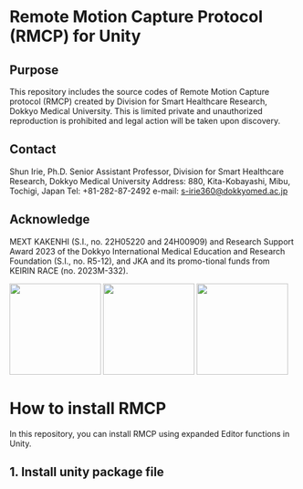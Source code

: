 # Remote Motion Capture Protocol (RMCP) for Unity
## Purpose
This repository includes the source codes of Remote Motion Capture protocol (RMCP) created by Division for Smart Healthcare Research, Dokkyo Medical University. This is limited private and unauthorized reproduction is prohibited and legal action will be taken upon discovery.
## Contact
Shun Irie, Ph.D. Senior Assistant Professor, Division for Smart Healthcare Research, Dokkyo Medical University
Address: 880, Kita-Kobayashi, Mibu, Tochigi, Japan Tel: +81-282-87-2492
e-mail: s-irie360@dokkyomed.ac.jp
## Acknowledge
MEXT KAKENHI (S.I., no. 22H05220 and 24H00909) and Research Support Award 2023 of the Dokkyo International Medical Education and Research Foundation (S.I., no. R5-12), and JKA and its promo-tional funds from KEIRIN RACE (no. 2023M-332).

<img src="https://github.com/user-attachments/assets/fdab8d35-89e1-40c1-8511-36f5eee5b702" width="160pt">

<img src="https://github.com/user-attachments/assets/555a9db3-1b9a-4f87-a191-6cb322b19dd2" width="160pt">

<img src="https://github.com/user-attachments/assets/82c7ad1f-8f74-4534-80d8-1e51b3fca6e6" width="160pt">

# How to install RMCP
In this repository, you can install RMCP using expanded Editor functions in Unity.
## 1. Install unity package file
